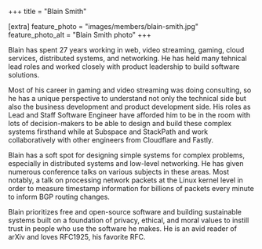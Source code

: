 +++
title = "Blain Smith"

[extra]
feature_photo = "images/members/blain-smith.jpg"
feature_photo_alt = "Blain Smith photo"
+++

Blain has spent 27 years working in web, video streaming, gaming, cloud
services, distributed systems, and networking. He has held many
tehnical lead roles and worked closely with product leadership to build
software solutions.

<!-- more -->

Most of his career in gaming and video streaming was doing consulting,
so he has a unique perspective to understand not only the technical side
but also the business development and product development side. His
roles as Lead and Staff Software Engineer have afforded him to be in the
room with lots of decision-makers to be able to design and build these
complex systems firsthand while at Subspace and StackPath and work
collaboratively with other engineers from Cloudflare and Fastly.

Blain has a soft spot for designing simple systems for complex problems,
especially in distributed systems and low-level networking. He has given
numerous conference talks on various subjects in these areas. Most
notably, a talk on processing network packets at the Linux kernel level
in order to measure timestamp information for billions of packets every
minute to inform BGP routing changes.

Blain prioritizes free and open-source software and building sustainable
systems built on a foundation of privacy, ethical, and moral values to
instill trust in people who use the software he makes. He is an avid
reader of arXiv and loves RFC1925, his favorite RFC.
